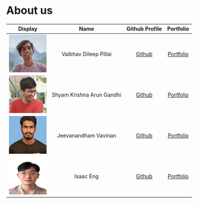 # About us

Display |           Name            |               Github Profile                | Portfolio 
--------|:-------------------------:|:-------------------------------------------:|:---------:
![](./team/images/vaibhav.png) | Vaibhav Dileep Pillai | [Github](https://github.com/vibes-863) | [Portfolio](./team/vibes-863)
![](./team/images/Shyam.jpg) | Shyam Krishna Arun Gandhi | [Github](https://github.com/ShyamKrishna33) | [Portfolio](./team/shyamkrishna33)
![](./team/images/vavinan.jpg) | Jeevanandham Vavinan | [Github](https://github.com/Vavinan) | [Portfolio](./team/vavinan)
![](./team/images/isaac.jpg) | Isaac Eng | [Github](https://github.com/isaaceng7) | [Portfolio](./team/isaaceng7)

